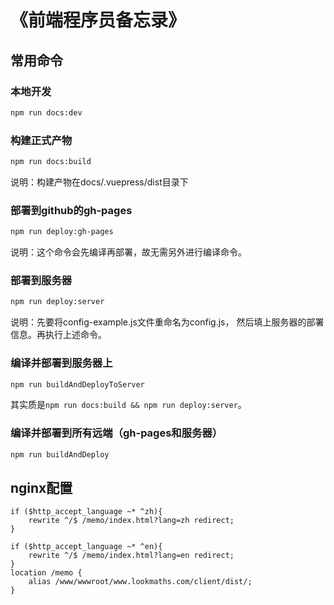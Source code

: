 # 《前端程序员备忘录》

## 常用命令

### 本地开发

```bash
npm run docs:dev
```

### 构建正式产物

```bash
npm run docs:build
```

说明：构建产物在docs/.vuepress/dist目录下

### 部署到github的gh-pages

```bash
npm run deploy:gh-pages
```

说明：这个命令会先编译再部署，故无需另外进行编译命令。

### 部署到服务器

```bash
npm run deploy:server
```

说明：先要将config-example.js文件重命名为config.js，
然后填上服务器的部署信息。再执行上述命令。

### 编译并部署到服务器上

```bash
npm run buildAndDeployToServer
```

其实质是`npm run docs:build && npm run deploy:server`。

### 编译并部署到所有远端（gh-pages和服务器）

```bash
npm run buildAndDeploy
```

## nginx配置

```
if ($http_accept_language ~* ^zh){
    rewrite ^/$ /memo/index.html?lang=zh redirect;
}

if ($http_accept_language ~* ^en){
    rewrite ^/$ /memo/index.html?lang=en redirect;
}
location /memo {
    alias /www/wwwroot/www.lookmaths.com/client/dist/;
}
```
